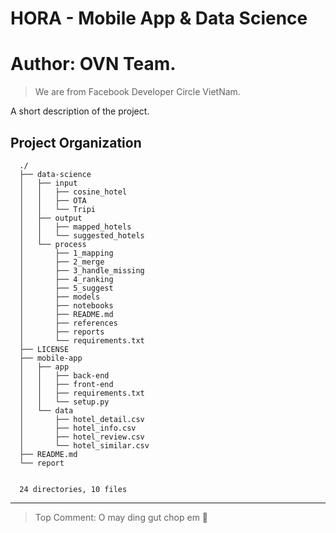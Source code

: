 HORA - Mobile App & Data Science
==============================

# Author: OVN Team.
> We are from Facebook Developer Circle VietNam.

A short description of the project.

Project Organization
------------

      ./
      ├── data-science
      │   ├── input
      │   │   ├── cosine_hotel
      │   │   ├── OTA
      │   │   └── Tripi
      │   ├── output
      │   │   ├── mapped_hotels
      │   │   └── suggested_hotels
      │   └── process
      │       ├── 1_mapping
      │       ├── 2_merge
      │       ├── 3_handle_missing
      │       ├── 4_ranking
      │       ├── 5_suggest
      │       ├── models
      │       ├── notebooks
      │       ├── README.md
      │       ├── references
      │       ├── reports
      │       └── requirements.txt
      ├── LICENSE
      ├── mobile-app
      │   ├── app
      │   │   ├── back-end
      │   │   ├── front-end
      │   │   ├── requirements.txt
      │   │   └── setup.py
      │   └── data
      │       ├── hotel_detail.csv
      │       ├── hotel_info.csv
      │       ├── hotel_review.csv
      │       └── hotel_similar.csv
      ├── README.md
      └── report


      24 directories, 10 files


--------

> Top Comment: O may ding gut chop em :clap:

